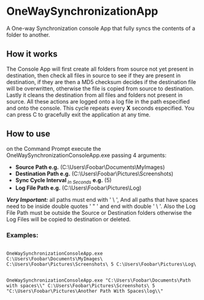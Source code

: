 # OneWaySynchronizationApp
A One-way Synchronization console App that fully syncs the contents of a folder to another.

## How it works

The Console App will first create all folders from source not yet present in destination,
then check all files in source to see if they are present in destination, if they are then a MD5 checksum decides if the destination file will be overwritten,
otherwise the file is copied from source to destination. Lastly it cleans the destination from all files and folders not present in source.
All these actions are logged onto a log file in the path especified and onto the console. This cycle repeats every **X** seconds especified.
You can press C to gracefully exit the application at any time.

## How to use
on the Command Prompt execute the OneWaySynchronizationConsoleApp.exe passing 4 arguments:

+ **Source Path e.g.** (C:\Users\Foobar\Documents\MyImages\)
+ **Destination Path e.g.** (C:\Users\Foobar\Pictures\Screenshots\)
+ **Sync Cycle Interval**<sub> _In Seconds_</sub> **e.g.** (5)
+ **Log File Path e.g.** (C:\Users\Foobar\Pictures\Log\)

**_Very Important:_** all paths must end with ' \ ', And all paths that have spaces need to be inside double quotes ' " ' and end with double ' \ '.
Also the Log File Path must be outside the Source or Destination folders otherwise the Log Files will be copied to destination or deleted.

### Examples:
```

OneWaySynchronizationConsoleApp.exe C:\Users\Foobar\Documents\MyImages\ C:\Users\Foobar\Pictures\Screenshots\ 5 C:\Users\Foobar\Pictures\Log\

```

```

OneWaySynchronizationConsoleApp.exe "C:\Users\Foobar\Documents\Path with spaces\\" C:\Users\Foobar\Pictures\Screenshots\ 5 "C:\Users\Foobar\Pictures\Another Path With Spaces\log\\"

```
